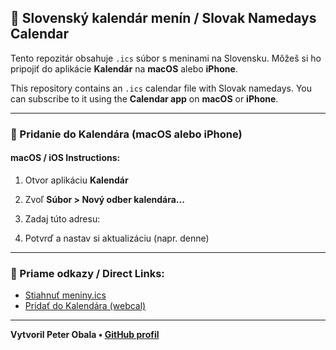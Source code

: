 ## 📅 Slovenský kalendár menín / Slovak Namedays Calendar

Tento repozitár obsahuje `.ics` súbor s meninami na Slovensku. Môžeš si ho pripojiť do aplikácie **Kalendár** na **macOS** alebo **iPhone**.

This repository contains an `.ics` calendar file with Slovak namedays. You can subscribe to it using the **Calendar app** on **macOS** or **iPhone**.

---

### 🔗 Pridanie do Kalendára (macOS alebo iPhone)
#### macOS / iOS Instructions:
1. Otvor aplikáciu **Kalendár**  
2. Zvoľ **Súbor > Nový odber kalendára...**  
3. Zadaj túto adresu:

4. Potvrď a nastav si aktualizáciu (napr. denne)

---

### 📁 Priame odkazy / Direct Links:
- [Stiahnuť meniny.ics](https://peterfromslovakia.github.io/meniny-kalendar/meniny.ics)  
- [Pridať do Kalendára (webcal)](webcal://peterfromslovakia.github.io/meniny-kalendar/meniny.ics)

---

**Vytvoril Peter Obala • [GitHub profil](https://github.com/peterfromslovakia)**
